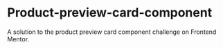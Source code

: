 # Product-preview-card-component

A solution to the product preview card component challenge on Frontend Mentor.
